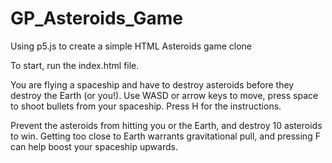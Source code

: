 # GP_Asteroids_Game
Using p5.js to create a simple HTML Asteroids game clone

To start, run the index.html file.

You are flying a spaceship and have to destroy asteroids before they destroy the Earth (or you!).
Use WASD or arrow keys to move, press space to shoot bullets from your spaceship. Press H for the instructions.

Prevent the asteroids from hitting you or the Earth, and destroy 10 asteroids to win. 
Getting too close to Earth warrants gravitational pull, and pressing F can help boost your spaceship upwards.
